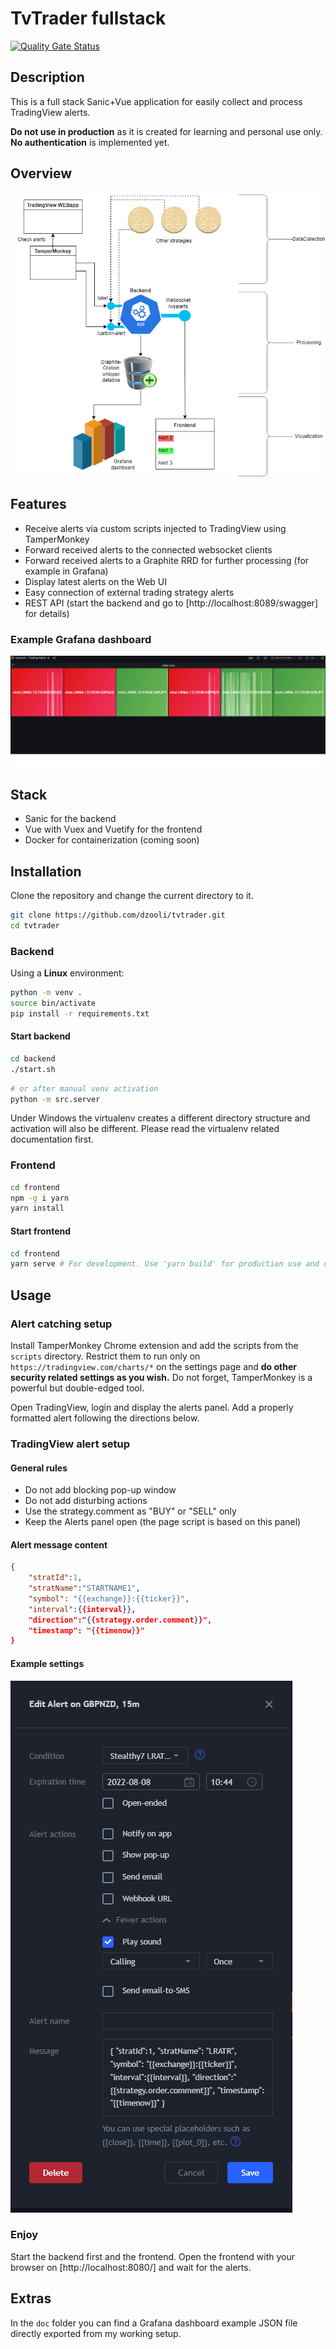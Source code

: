 # TvTrader fullstack

[![Quality Gate Status](https://sonarcloud.io/api/project_badges/measure?project=dzooli_tvtrader&metric=alert_status)](https://sonarcloud.io/summary/new_code?id=dzooli_tvtrader)

## Description

This is a full stack Sanic+Vue application for easily collect and process TradingView alerts.

__Do not use in production__ as it is created for learning and personal use only. __No authentication__ is implemented yet.

## Overview

![system overview](doc/tvtrader_schema.drawio.png)

## Features

- Receive alerts via custom scripts injected to TradingView using TamperMonkey
- Forward received alerts to the connected websocket clients
- Forward received alerts to a Graphite RRD for further processing (for example in Grafana)
- Display latest alerts on the Web UI
- Easy connection of external trading strategy alerts
- REST API (start the backend and go to [http://localhost:8089/swagger] for details)

### Example Grafana dashboard

![grafana dashboard](doc/grafana_dashboard.png)

## Stack

- Sanic for the backend
- Vue with Vuex and Vuetify for the frontend
- Docker for containerization (coming soon)

## Installation

Clone the repository and change the current directory to it.

```bash
git clone https://github.com/dzooli/tvtrader.git
cd tvtrader
```

### Backend

Using a __Linux__ environment:

```bash
python -m venv .
source bin/activate
pip install -r requirements.txt
```

#### Start backend

```bash
cd backend
./start.sh
```

```bash
# or after manual venv activation
python -m src.server
```

Under Windows the virtualenv creates a different directory structure and activation will also be different. Please read the virtualenv related documentation first.

### Frontend

```bash
cd frontend
npm -g i yarn
yarn install
```

#### Start frontend

```bash
cd frontend
yarn serve # For development. Use 'yarn build' for production use and deploy it in your preferred way.
```

## Usage

### Alert catching setup

Install TamperMonkey Chrome extension and add the scripts from the ```scripts``` directory. Restrict them to run only on ```https://tradingview.com/charts/*``` on the settings page and __do other security related settings as you wish.__ Do not forget, TamperMonkey is a powerful but double-edged tool.

Open TradingView, login and display the alerts panel. Add a properly formatted alert following the directions below.

### TradingView alert setup

#### General rules

- Do not add blocking pop-up window
- Do not add disturbing actions
- Use the strategy.comment as "BUY" or "SELL" only
- Keep the Alerts panel open (the page script is based on this panel)

#### Alert message content

```json
{
    "stratId":1,
    "stratName":"STARTNAME1",
    "symbol": "{{exchange}}:{{ticker}}",
    "interval":{{interval}},
    "direction":"{{strategy.order.comment}}",
    "timestamp": "{{timenow}}"
}
```

#### Example settings

![alert setting](doc/alert_setup.PNG)

### Enjoy

 Start the backend first and the frontend. Open the frontend with your browser on [http://localhost:8080/] and wait for the alerts.

## Extras

In the ```doc``` folder you can find a Grafana dashboard example JSON file directly exported from my working setup.
